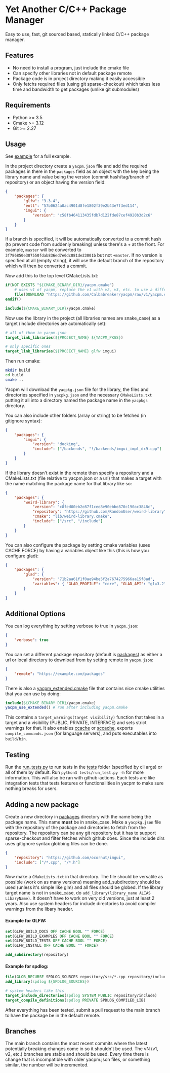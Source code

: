 # Yet Another C/C++ Package Manager

Easy to use, fast, git sourced based, statically linked C/C++ package manager.

## Features

-   No need to install a program, just include the cmake file
-   Can specify other libraries not in default package remote
-   Package code is in project directory making it easily accessible
-   Only fetchs required files (using git sparse-checkout) which takes
    less time and bandwidth to get packages (unlike git submodules)

## Requirements

-   Python >= 3.5
-   Cmake >= 3.12
-   Git >= 2.27

## Usage

See [example](./example/) for a full example.

In the project directory create a `yacpm.json` file and add the required
packages in there in the `packages` field as an object with the key being the
library name and value being the version (commit hash/tag/branch of repository)
or an object having the version field:

```json
{
    "packages": {
        "glfw": "3.3.4",
        "entt": "57b0624a0ac4901d8fe1802f39e2b43e7f3ed114",
        "imgui": {
            "version": "c58fb464113435fdb7d122fde87cef4920b3d2c6"
        }
    }
}
```

If a branch is specified, it will be automatically converted to a commit hash
(to prevent code from suddenly breaking) unless there's a + at the front. For
example, `master` will be converted to
`3f786850e387550fdab836ed7e6dc881de23001b` but not `+master`. If no version is
specified at all (empty string), it will use the default branch of the
repository which will then be converted a commit.

Now add this to the top level CMakeLists.txt:

```cmake
if(NOT EXISTS "${CMAKE_BINARY_DIR}/yacpm.cmake")
    # uses v1 of yacpm, replace the v1 with v2, v3, etc. to use a different version. See https://github.com/Calbabreaker/yacpm#branches
    file(DOWNLOAD "https://github.com/Calbabreaker/yacpm/raw/v1/yacpm.cmake" "${CMAKE_BINARY_DIR}/yacpm.cmake")
endif()

include(${CMAKE_BINARY_DIR}/yacpm.cmake)
```

Now use the library in the project (all libraries names are snake_case) as a
target (include directories are automatically set):

```cmake
# all of them in yacpm.json
target_link_libraries(${PROJECT_NAME} ${YACPM_PKGS})

# only specific ones
target_link_libraries(${PROJECT_NAME} glfw imgui)
```

Then run cmake:

```sh
mkdir build
cd build
cmake ..
```

Yacpm will download the `yacpkg.json` file for the library, the files and
directories specified in `yacpkg.json` and the necessary `CMakeLists.txt`
putting it all into a directory named the package name in the `yacpkgs`
directory.

You can also include other folders (array or string) to be fetched (in gitignore syntax):

```json
{
    "packages": {
        "imgui": {
            "version": "docking",
            "include": ["/backends", "!/backends/imgui_impl_dx9.cpp"]
        }
    }
}
```

If the library doesn't exist in the remote then specify a repository and a
CMakeLists.txt (file relative to yacpm.json or a url) that makes a target with
the name matching the package name for that library like so:

```json
{
    "packages": {
        "weird-library": {
            "version": "c8fed00eb2e87f1cee8e90ebbe870c190ac3848c",
            "repository": "https://github.com/RandomUser/weird-library",
            "cmake": "lib/weird-library.cmake",
            "include": ["/src", "/include"]
        }
    }
}
```

You can also configure the package by setting cmake variables (uses CACHE FORCE)
by having a variables object like this (this is how you configure glad):

```json
{
    "packages": {
        "glad": {
            "version": "71b2aa61f1f0ae94be5f2a7674275966aa15f8ad",
            "variables": { "GLAD_PROFILE": "core", "GLAD_API": "gl=3.2" }
        }
    }
}
```

## Additional Options

You can log everything by setting verbose to true in `yacpm.json`:

```json
{
    "verbose": true
}
```

You can set a different package repository (default is [packages](./packages))
as either a url or local directory to download from by setting remote in
`yacpm.json`:

```json
{
    "remote": "https://example.com/packages"
}
```

There is also a [yacpm_extended.cmake](./yacpm_extended.cmake) file that
contains nice cmake utilities that you can use by doing:

```cmake
include(${CMAKE_BINARY_DIR}/yacpm.cmake)
yacpm_use_extended() # run after including yacpm.cmake
```

This contains a `target_warnings(target visibility)` function that takes in a
target and a visibility (PUBLIC, PRIVATE, INTERFACE) and sets strict warnings
for that. It also enables [ccache](https://ccache.dev/) or
[sccache](https://github.com/mozilla/sccache), exports
`compile_commands.json` (for language servers), and puts executables into
`build/bin`.

## Testing

Run the [run_tests.py](./tests/run_test.py) to run tests in the
[tests](./tests) folder (specified by cli args) or all of them by default.
Run `python3 tests/run_test.py -h` for more information. This will also be ran
with github-actions. Each tests are like integration tests that tests features
or functionailities in yacpm to make sure nothing breaks for users.

## Adding a new package

Create a new directory in [packages](./packages) directory with the name being
the package name. This name **must** be in snake_case. Make a `yacpkg.json`
file with the repository of the package and directories to fetch from the repository. The
repository can be any git repository but it has to support sparse-checkout and
filter fetches which github does. Since the include dirs uses gitignore syntax
globbing files can be done.

```json
{
    "repository": "https://github.com/ocornut/imgui",
    "include": ["/*.cpp", "/*.h"]
}
```

Now make a `CMakeLists.txt` in that directory. The file should be versatile as
possible (work on as many versions) meaning add_subdirectory should be used
(unless it's simple like glm) and all files should be globed. If the library
target name is not in snake_case, do `add_library(library_name ALIAS LibaryName)`.
It doesn't have to work on very old versions, just at least 2
years. Also use system headers for include directories to avoid compiler
warnings from the libary header.

#### Example for GLFW:

```cmake
set(GLFW_BUILD_DOCS OFF CACHE BOOL "" FORCE)
set(GLFW_BUILD_EXAMPLES OFF CACHE BOOL "" FORCE)
set(GLFW_BUILD_TESTS OFF CACHE BOOL "" FORCE)
set(GLFW_INSTALL OFF CACHE BOOL "" FORCE)

add_subdirectory(repository)
```

#### Example for spdlog:

```cmake
file(GLOB_RECURSE SPDLOG_SOURCES repository/src/*.cpp repository/include/*.h)
add_library(spdlog ${SPDLOG_SOURCES})

# system headers like this
target_include_directories(spdlog SYSTEM PUBLIC repository/include)
target_compile_definitions(spdlog PRIVATE SPDLOG_COMPILED_LIB)
```

After everything has been tested, submit a pull request to the main branch to
have the package be in the default remote.

## Branches

The main branch contains the most recent commits where the latest potentially
breaking changes come in so it shouldn't be used. The vN (v1, v2, etc.)
branches are stable and should be used. Every time there is change that is
incompatible with older yacpm.json files, or something similar, the number will
be incremented.
